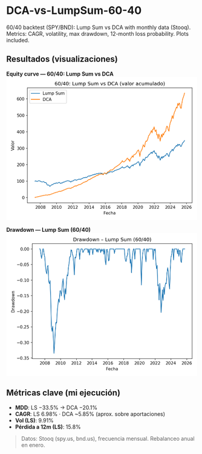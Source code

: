 # DCA-vs-LumpSum-60-40
60/40 backtest (SPY/BND): Lump Sum vs DCA with monthly data (Stooq). Metrics: CAGR, volatility, max drawdown, 12-month loss probability. Plots included.
## Resultados (visualizaciones)

**Equity curve — 60/40: Lump Sum vs DCA**
![Equity curve](equity_curve.png)

**Drawdown — Lump Sum (60/40)**
![Drawdown LS](drawdown_ls.png)

## Métricas clave (mi ejecución)
- **MDD**: LS −33.5% → DCA −20.1%  
- **CAGR**: LS 6.98% · DCA ~5.85% (aprox. sobre aportaciones)  
- **Vol (LS)**: 9.91%  
- **Pérdida a 12m (LS)**: 15.8%

> Datos: Stooq (spy.us, bnd.us), frecuencia mensual. Rebalanceo anual en enero.
